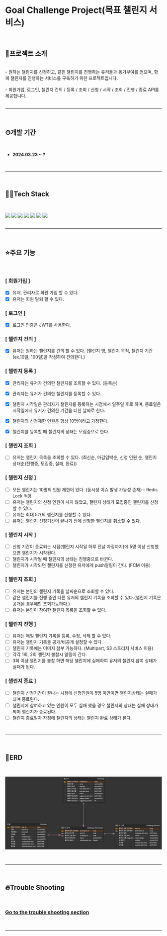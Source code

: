 


# Goal Challenge Project(목표 챌린지 서비스)

<br/>

## 📌프로젝트 소개
<br/>
- 원하는 챌린지를 신청하고, 같은 챌린지를 진행하는 유저들과 동기부여를 얻으며, 함께 챌린지를 진행하는 
 서비스를 구축하기 위한 프로젝트입니다.
<br/><br/>
- 회원가입, 로그인, 챌린지 건의 / 등록 / 조회 / 신청 / 시작 / 조회 / 진행 / 종료 API를 제공합니다.  
<br/><br/>


<hr><br>


## ⏱개발 기간
<br>

- **2024.03.23 ~ ?**

<br>


<hr><br>

## 👨‍💻Tech Stack
<br/>


<img src="https://img.shields.io/badge/springboot-6DB33F?style=for-the-badge&logo=springboot&logoColor=white"> <img src="https://img.shields.io/badge/java-%23ED8B00?style=for-the-badge&logo=openjdk&logoColor=white"> <img src="https://img.shields.io/badge/Gradle-02303A?style=for-the-badge&logo=Gradle&logoColor=white"> <img src="https://img.shields.io/badge/MySQL-005C84?style=for-the-badge&logo=mysql&logoColor=white"> <img src="https://img.shields.io/badge/redis-%23DD0031.svg?&style=for-the-badge&logo=redis&logoColor=white"> <img src="https://img.shields.io/badge/GIT-E44C30?style=for-the-badge&logo=git&logoColor=white"> <img src="https://img.shields.io/badge/IntelliJ_IDEA-000000.svg?style=for-the-badge&logo=intellij-idea&logoColor=white"> 
<br><br>


<hr><br>

## ⭐주요 기능
<br>

### [ 회원가입 ]
- [x] 유저, 관리자로 회원 가입 할 수 있다.
- [x] 유저는 회원 탈퇴 할 수 있다.

### [ 로그인 ]
- [x] 로그인 인증은 JWT를 사용한다.

### [ 챌린지 건의 ]
- [X] 유저는 원하는 챌린지를 건의 할 수 있다. (챌린지 명, 챌린지 목적, 챌린지 기간(ex.10일, 100일)을 작성하여 건의한다.)

### [ 챌린지 등록 ]
- [X] 관리자는 유저가 건의한 챌린지를 조회할 수 있다. (등록순)
- [X] 관리자는 유저가 건의한 챌린지를 등록할 수 있다.
- [X] 챌린지 시작일은 관리자가 챌린지를 등록하는 시점에서 일주일 후로 하며, 종료일은 시작일에서 유저가 건의한 기간을 더한 날짜로 한다.
- [X] 챌린지의 신청제한 인원은 항상 10명이라고 가정한다.
- [X] 챌린지를 등록할 때 챌린지의 상태는 모집중으로 한다.


### [ 챌린지 조회 ]
- [ ] 유저는 챌린지 목록을 조회할 수 있다.
  (최신순, 마감임박순, 신청 인원 순, 챌린지 상태순(진행중, 모집중, 실패, 완료))

### [ 챌린지 신청 ]
- [ ] 모든 챌린지는 10명의 인원 제한이 있다. (동시성 이슈 발생 가능성 존재) - Redis Lock 적용
- [ ] 유저는 챌린지의 신청 인원이 차지 않았고, 챌린지 상태가 모집중인 챌린지를 신청할 수 있다.
- [ ] 유저는 최대 5개의 챌린지를 신청할 수 있다.
- [ ] 유저는 챌린지 신청기간이 끝나기 전에 신청한 챌린지를 취소할 수 있다.

### [ 챌린지 시작 ]
- [ ] 신청 기간이 종료되는 시점(챌린지 시작일 하루 전날 자정까지)에 5명 이상 신청했으면 챌린지가 시작된다.
- [ ] 챌린지가 시작될 때 챌린지의 상태는 진행중으로 바뀐다.
- [ ] 챌린지가 시작되면 챌린지를 신청한 유저에게 push알림이 간다. (FCM 이용)

### [ 챌린지 조회 ]
- [ ] 유저는 본인의 챌린지 기록을 날짜순으로 조회할 수 있다.
- [ ] 같은 챌린지를 진행 중인 다른 유저의 챌린지 기록을 조회할 수 있다.(챌린지 기록은 공개된 경우에만 조회가능하다.)
- [ ] 유저는 본인이 참여한 챌린지 목록을 조회할 수 있다.

### [ 챌린지 진행 ]
- [ ] 유저는 매일 챌린지 기록을 등록, 수정, 삭제 할 수 있다.
- [ ] 유저는 챌린지 기록을 공개/비공개 설정할 수 있다.
- [ ] 챌린지 기록에는 이미지 첨부 가능하다. (Multipart, S3 스토리지 서비스 이용)
- [ ] 각각 1회, 2회 챌린지 불참시 알림이 간다.
- [ ] 3회 이상 챌린지를 불참 하면 해당 챌린지에 실패하여 유저의 챌린지 참여 상태가 실패가 된다.

### [ 챌린지 종료 ]
- [ ] 챌린지 신청기간이 끝나는 시점에 신청인원이 5명 미만이면 챌린지상태는 실패가 되며 종료된다.
- [ ] 챌린지에 참여하고 있는 인원이 모두 실패 했을 경우 챌린지의 상태는 실패 상태가 되며 챌린지가 종료된다.
- [ ] 챌린지 종료일자 자정에 챌린지의 상태는 챌린지 완료 상태가 된다.

<br>
<hr><br>

## 📜ERD
<br>

![ERD](/doc/ERD/ERD.png)


<br>
<hr><br>

## 🔥Trouble Shooting
<br>

### [Go to the trouble shooting section](doc/TROUBLE_SHOOTING.md)

<br>
<hr>
